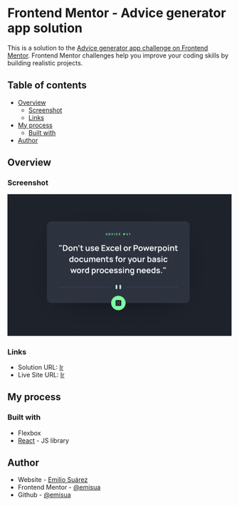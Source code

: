 # Frontend Mentor - Advice generator app solution

This is a solution to the [Advice generator app challenge on Frontend Mentor](https://www.frontendmentor.io/challenges/advice-generator-app-QdUG-13db). Frontend Mentor challenges help you improve your coding skills by building realistic projects.

## Table of contents

- [Overview](#overview)
  - [Screenshot](#screenshot)
  - [Links](#links)
- [My process](#my-process)
  - [Built with](#built-with)
- [Author](#author)


## Overview

### Screenshot

![](./screenshot.png)


### Links

- Solution URL: [Ir](https://6277dc5075651d5f2f7d34cf--majestic-bonbon-503ecd.netlify.app/)
- Live Site URL: [Ir](https://6277dc5075651d5f2f7d34cf--majestic-bonbon-503ecd.netlify.app/)

## My process

### Built with

- Flexbox
- [React](https://reactjs.org/) - JS library


## Author

- Website - [Emilio Suárez](https://www.emisua.dev)
- Frontend Mentor - [@emisua](https://www.frontendmentor.io/profile/emisua)
- Github - [@emisua](https://github.com/emisua)